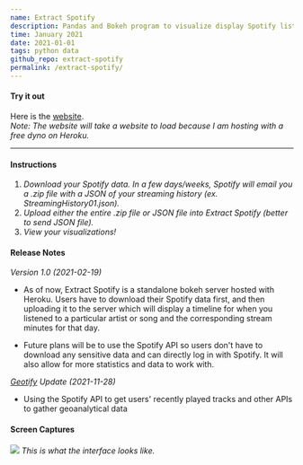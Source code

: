 ```yaml
---
name: Extract Spotify
description: Pandas and Bokeh program to visualize display Spotify listening history
time: January 2021
date: 2021-01-01
tags: python data
github_repo: extract-spotify
permalink: /extract-spotify/
---
```


#### **Try it out**
Here is the [website](https://extract-spotify.herokuapp.com/app).    
*Note: The website will take a website to load because I am hosting with a free dyno on Heroku.*  

---

#### **Instructions**
1. *Download your Spotify data. In a few days/weeks, Spotify will email you a .zip file with a JSON of your streaming history (ex. StreamingHistory01.json).*
2. *Upload either the entire .zip file or JSON file into Extract Spotify (better to send JSON file).*
3. *View your visualizations!*

#### **Release Notes**
*Version 1.0 (2021-02-19)*
- As of now, Extract Spotify is a standalone bokeh server hosted with Heroku. Users have to download their Spotify data first, and then uploading it to the server which will display a timeline for when you listened to a particular artist or song and the corresponding stream minutes for that day.

- Future plans will be to use the Spotify API so users don't have to download any sensitive data and can directly log in with Spotify. It will also allow for more statistics and data to work with.

*[Geotify](/geotify) Update (2021-11-28)*
- Using the Spotify API to get users' recently played tracks and other APIs to gather geoanalytical data

#### **Screen Captures**
![](https://i.imgur.com/GAkEkKe.png)
*This is what the interface looks like.*